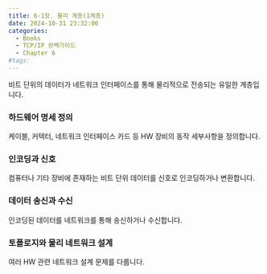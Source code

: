 ```yaml
---
title: 6-1장. 물리 계층(1계층)
date: 2024-10-31 23:32:06
categories:
  - Books
  - TCP/IP 완벽가이드
  - Chapter 6
#tags:
---
```

비트 단위의 데이터가 네트워크 인터페이스를 통해 물리적으로 전송되는 유일한 계층입니다.

### 하드웨어 명세 정의

케이블, 커텍터, 네트워크 인터페이스 카드 등 HW 장비의 동작 세부사항을 정의합니다.

### 인코딩과 신호

컴퓨터나 기타 장비에 존재하는 비트 단위 데이터를 신호로 인코딩하거나 변환합니다.

### 데이터 송신과 수신

인코딩된 데이터를 네트워크를 통해 송신하거나 수신합니다.

### 토폴로지와 물리 네트워크 설계

여러 HW 관련 네트워크 설계 문제를 다룹니다.
